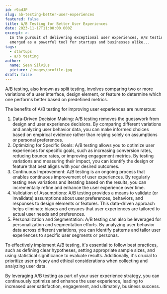 ```yaml
---
id: r9adJP
slug: ab-testing-better-user-experiences
featured: false
title: A/B Testing for Better User Experiences
date: 2023-11-17T11:00:00.000Z
excerpt: >-
  In the pursuit of delivering exceptional user experiences, A/B testing has
  emerged as a powerful tool for startups and businesses alike...
tags:
  - startups
  - a/b testing
author:
  name: Sean Silvius
  picture: /images/profile.jpg
draft: false
---
```

A/B testing, also known as split testing, involves comparing two or more variations of a user interface, design element, or feature to determine which one performs better based on predefined metrics.

The benefits of A/B testing for improving user experiences are numerous:
  1. Data-Driven Decision Making: A/B testing removes the guesswork from design and user experience decisions. By comparing different variations and analyzing user behavior data, you can make informed choices based on empirical evidence rather than relying solely on assumptions or personal preferences.
  2. Optimizing for Specific Goals: A/B testing allows you to optimize user experiences for specific goals, such as increasing conversion rates, reducing bounce rates, or improving engagement metrics. By testing variations and measuring their impact, you can identify the design or feature that best aligns with your desired outcomes.
  3. Continuous Improvement: A/B testing is an ongoing process that enables continuous improvement of user experiences. By regularly testing new variations and iterating based on the results, you can incrementally refine and enhance the user experience over time.
  4. Validation of Assumptions: A/B testing provides a means to validate (or invalidate) assumptions about user preferences, behaviors, and responses to design elements or features. This data-driven approach helps eliminate biases and ensures that user experiences are tailored to actual user needs and preferences.
  5. Personalization and Segmentation: A/B testing can also be leveraged for personalization and segmentation efforts. By analyzing user behavior data across different variations, you can identify patterns and tailor user experiences to specific user segments or personas.

To effectively implement A/B testing, it's essential to follow best practices, such as defining clear hypotheses, setting appropriate sample sizes, and using statistical significance to evaluate results. Additionally, it's crucial to prioritize user privacy and ethical considerations when collecting and analyzing user data.

By leveraging A/B testing as part of your user experience strategy, you can continuously optimize and enhance the user experience, leading to increased user satisfaction, engagement, and ultimately, business success.
